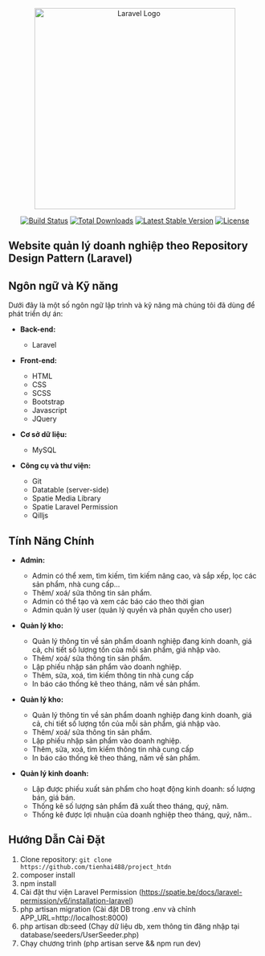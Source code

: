 <p align="center"><a href="https://laravel.com" target="_blank"><img src="https://raw.githubusercontent.com/laravel/art/master/logo-lockup/5%20SVG/2%20CMYK/1%20Full%20Color/laravel-logolockup-cmyk-red.svg" width="400" alt="Laravel Logo"></a></p>

<p align="center">
<a href="https://github.com/laravel/framework/actions"><img src="https://github.com/laravel/framework/workflows/tests/badge.svg" alt="Build Status"></a>
<a href="https://packagist.org/packages/laravel/framework"><img src="https://img.shields.io/packagist/dt/laravel/framework" alt="Total Downloads"></a>
<a href="https://packagist.org/packages/laravel/framework"><img src="https://img.shields.io/packagist/v/laravel/framework" alt="Latest Stable Version"></a>
<a href="https://packagist.org/packages/laravel/framework"><img src="https://img.shields.io/packagist/l/laravel/framework" alt="License"></a>
</p>

## Website quản lý doanh nghiệp theo Repository Design Pattern (Laravel)

## Ngôn ngữ và Kỹ năng

Dưới đây là một số ngôn ngữ lập trình và kỹ năng mà chúng tôi đã dùng để phát triển dự án:
- **Back-end:**
  - Laravel
 
- **Front-end:**
  - HTML
  - CSS
  - SCSS
  - Bootstrap
  - Javascript
  - JQuery
    
- **Cơ sở dữ liệu:**
  - MySQL

- **Công cụ và thư viện:**
  - Git
  - Datatable (server-side)
  - Spatie Media Library
  - Spatie Laravel Permission
  - Qilljs

## Tính Năng Chính
  - **Admin:**
    - Admin có thể xem, tìm kiếm, tìm kiếm nâng cao, và sắp xếp, lọc các sản phẩm, nhà cung cấp...
    - Thêm/ xoá/ sửa thông tin sản phẩm.
    - Admin có thể tạo và xem các báo cáo theo thời gian
    - Admin quản lý user (quản lý quyền và phân quyền cho user)

  - **Quản lý kho:**
    - Quản lý thông tin về sản phẩm doanh nghiệp đang kinh doanh, giá cả, chi tiết số lượng tồn của mỗi sản phẩm, giá nhập vào.
    - Thêm/ xoá/ sửa thông tin sản phẩm.
    - Lập phiếu nhập sản phẩm vào doanh nghiệp.
    - Thêm, sửa, xoá, tìm kiếm thông tin nhà cung cấp
    - In báo cáo thống kê theo tháng, năm về sản phẩm.

  - **Quản lý kho:**
    - Quản lý thông tin về sản phẩm doanh nghiệp đang kinh doanh, giá cả, chi tiết số lượng tồn của mỗi sản phẩm, giá nhập vào.
    - Thêm/ xoá/ sửa thông tin sản phẩm.
    - Lập phiếu nhập sản phẩm vào doanh nghiệp.
    - Thêm, sửa, xoá, tìm kiếm thông tin nhà cung cấp
    - In báo cáo thống kê theo tháng, năm về sản phẩm.

  - **Quản lý kinh doanh:**
    - Lập được phiếu xuất sản phẩm cho hoạt động kinh doanh: số lượng bán, giá bán.
    - Thống kê số lượng sản phẩm đã xuất theo tháng, quý, năm.
    - Thống kê được lợi nhuận của doanh nghiệp theo tháng, quý, năm..


## Hướng Dẫn Cài Đặt
1. Clone repository: `git clone https://github.com/tienhai488/project_htdn` 
2. composer install
3. npm install
4. Cài đặt thư viện Laravel Permission (https://spatie.be/docs/laravel-permission/v6/installation-laravel)
4. php artisan migration (Cài đặt DB trong .env và chỉnh APP_URL=http://localhost:8000)
5. php artisan db:seed (Chạy dữ liệu db, xem thông tin đăng nhập tại database/seeders/UserSeeder.php)
6. Chạy chương trình (php artisan serve && npm run dev)

